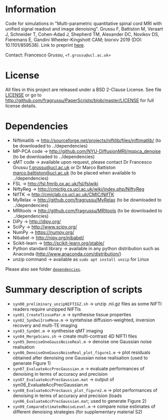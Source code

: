 # Information
Code for simulations in "Multi-parametric quantitative spinal cord MRI with unified signal readout and image denoising". Grussu F, Battiston M, Veraart J, Schneider T, Cohen-Adad J, Shepherd TM, Alexander DC, Novikov DS, Fieremans E, Gandini Wheeler-Kingshott CAM; biorxiv 2019 (DOI: 10.1101/859538). Link to preprint [here](http://doi.org/10.1101/859538).


Contact: Francesco Grussu, `<f.grussu@ucl.ac.uk>`


# License
All files in this project are released under a BSD 2-Clause License.
See file [LICENSE](http://github.com/fragrussu/PaperScripts/blob/master/LICENSE) or go to http://github.com/fragrussu/PaperScripts/blob/master/LICENSE for full license details.



# Dependencies

* Niftimatlib                -> http://sourceforge.net/projects/niftilib/files/niftimatlib/ (to be downloaded to ../dependencies)
* MP-PCA code                -> http://github.com/NYU-DiffusionMRI/mppca_denoise (to be downloaded to ../dependencies)
* qMT code                   -> available upon request, please contact Dr Francesco Grussu <f.grussu@ucl.ac.uk> or Dr Marco Battiston <marco.battiston@ucl.ac.uk> (to be placed when available to ../dependencies)
* FSL                        -> http://fsl.fmrib.ox.ac.uk/fsl/fslwiki
* NiftyReg                   -> http://cmictig.cs.ucl.ac.uk/wiki/index.php/NiftyReg
* NifTK                      -> http://cmiclab.cs.ucl.ac.uk/CMIC/NifTK
* MyRelax                    -> http://github.com/fragrussu/MyRelax (to be downloaded to ../dependencies)
* MRItools                   -> http://github.com/fragrussu/MRItools (to be downloaded to ../dependencies)
* DiPy                       -> http://dipy.org/
* SciPy                      -> http://www.scipy.org/
* NumPy                      -> https://numpy.org/
* Nibabel                    -> http://nipy.org/nibabel/
* Scikit-learn               -> http://scikit-learn.org/stable/
* Python standard library    -> available in any python distribution such as Anaconda (http://www.anaconda.com/distribution/)
* unzip command              -> available as `sudo apt install unzip` for Linux

Please also see folder [`dependencies`](https://github.com/fragrussu/PaperScripts/blob/master/sc_unireadout/dependencies/README.md).



# Summary description of scripts

* `syn00_preliminary_unzipNIFTIGZ.sh`               ->  unzip .nii.gz files as some NIFTI readers require unzipped NIFTIs
* `syn01_CreateTissuePar.m`                         ->  synthesise tissue properties
* `syn02_SynDwiIrseMese.m`                          ->  syntehsise diffusion-weighted, inversion recovery and multi-TE imaging
* `syn03_SynQmt.m`                                  ->  synthesise qMT imaging
* `syn04_MergeScans.sh`                             ->  create multi-contrast 4D NIFTI files
* `syn05_DenoiseOneGaussNoiseReal.m`                ->  denoise one Gaussian noise realisation
* `syn06_DenoiseOneGaussNoiseReal_plot_figure1.m`   ->  plot residuals obtained after denoising one Gaussian noise realisation (used to generate Figure 1)
* `syn07_EvaluateAccPrecGaussian.m`                 ->  evaluate performances of denoising in terms of accuracy and precision
* `syn07_EvaluateAccPrecGaussian.mat`               ->  output of syn06_EvaluateAccPrecGaussian.m
* `syn08_EvaluateAccPrecGauss_plot_figure2.m`       ->  plot performances of denoising in terms of accuracy and precision (loads `syn06_EvaluateAccPrecGaussian.mat`; 
                                                      used to generate Figure 2)
* `syn09_CompareEstimatedNoiseLevel.m`              ->  compare noise estimates of different denoising strategies (for supplementary material S2)



